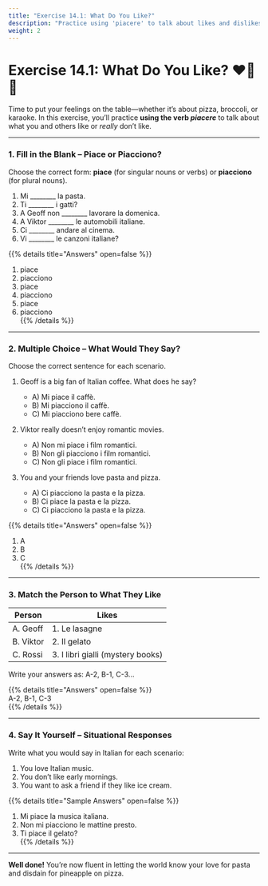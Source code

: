 ```yaml
---
title: "Exercise 14.1: What Do You Like?"
description: "Practice using 'piacere' to talk about likes and dislikes in Italian—with a touch of fun!"
weight: 2
---
```


# **Exercise 14.1: What Do You Like?** ❤️🤢🍕  

Time to put your feelings on the table—whether it’s about pizza, broccoli, or karaoke. In this exercise, you’ll practice **using the verb *piacere*** to talk about what you and others like or *really* don’t like.  

---

### **1. Fill in the Blank – Piace or Piacciono?**  

Choose the correct form: **piace** (for singular nouns or verbs) or **piacciono** (for plural nouns).

1. Mi ________ la pasta.  
2. Ti ________ i gatti?  
3. A Geoff non ________ lavorare la domenica.  
4. A Viktor ________ le automobili italiane.  
5. Ci ________ andare al cinema.  
6. Vi ________ le canzoni italiane?  

{{% details title="Answers" open=false %}}  
1. piace  
2. piacciono  
3. piace  
4. piacciono  
5. piace  
6. piacciono  
{{% /details %}}

---

### **2. Multiple Choice – What Would They Say?**  

Choose the correct sentence for each scenario.

1. Geoff is a big fan of Italian coffee. What does he say?  
   - A) Mi piace il caffè.  
   - B) Mi piacciono il caffè.  
   - C) Mi piacciono bere caffè.  

2. Viktor really doesn’t enjoy romantic movies.  
   - A) Non mi piace i film romantici.  
   - B) Non gli piacciono i film romantici.  
   - C) Non gli piace i film romantici.  

3. You and your friends love pasta and pizza.  
   - A) Ci piacciono la pasta e la pizza.  
   - B) Ci piace la pasta e la pizza.  
   - C) Ci piacciono la pasta e la pizza.  

{{% details title="Answers" open=false %}}  
1. A  
2. B  
3. C  
{{% /details %}}

---

### **3. Match the Person to What They Like**  

| Person     | Likes                             |
|------------|-----------------------------------|
| A. Geoff   | 1. Le lasagne                     |
| B. Viktor  | 2. Il gelato                      |
| C. Rossi   | 3. I libri gialli (mystery books) |

Write your answers as: A-2, B-1, C-3...

{{% details title="Answers" open=false %}}  
A-2, B-1, C-3  
{{% /details %}}

---

### **4. Say It Yourself – Situational Responses**  

Write what you would say in Italian for each scenario:

1. You love Italian music.  
2. You don’t like early mornings.  
3. You want to ask a friend if they like ice cream.  

{{% details title="Sample Answers" open=false %}}  
1. Mi piace la musica italiana.  
2. Non mi piacciono le mattine presto.  
3. Ti piace il gelato?  
{{% /details %}}

---

**Well done!** You’re now fluent in letting the world know your love for pasta and disdain for pineapple on pizza.  
